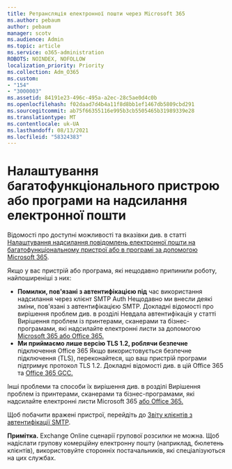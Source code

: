 ```yaml
---
title: Ретрансляція електронної пошти через Microsoft 365
ms.author: pebaum
author: pebaum
manager: scotv
ms.audience: Admin
ms.topic: article
ms.service: o365-administration
ROBOTS: NOINDEX, NOFOLLOW
localization_priority: Priority
ms.collection: Adm_O365
ms.custom:
- "154"
- "3000003"
ms.assetid: 84191e23-496c-495a-a2ec-28c5ae0d4c0b
ms.openlocfilehash: f02daad7d4b4a11f8d8bb1ef1467db5809cbd291
ms.sourcegitcommit: ab75f66355116e995b3cb5505465b31989339e28
ms.translationtype: MT
ms.contentlocale: uk-UA
ms.lasthandoff: 08/13/2021
ms.locfileid: "58324383"
---
```

# <a name="set-up-a-multifunction-device-or-application-to-send-email"></a>Налаштування багатофункціонального пристрою або програми на надсилання електронної пошти

Відомості про доступні можливості та вказівки див. в статті [Налаштування надсилання повідомлень електронної пошти на багатофункціональному пристрої або в програмі за допомогою Microsoft 365](https://docs.microsoft.com/Exchange/mail-flow-best-practices/how-to-set-up-a-multifunction-device-or-application-to-send-email-using-microsoft-365-or-office-365).
  
Якщо у вас пристрій або програма, які нещодавно припинили роботу, найпоширеніші з них:

- **Помилки, пов'язані з автентифікацією під** час використання надсилання через клієнт SMTP Auth Нещодавно ми внесли деякі зміни, пов'язані з автентифікацією SMTP. Докладні відомості про вирішення проблем див. в розділі Невдала автентифікація у статті Вирішення проблем із принтерами, сканерами та бізнес-програмами, які надсилайте електронні листи за допомогою [Microsoft 365 або Office 365.](https://docs.microsoft.com/Exchange/mail-flow-best-practices/fix-issues-with-printers-scanners-and-lob-applications-that-send-email-using-off#error-authentication-unsuccessful)
- **Ми приймаємо лише версію TLS 1.2, роблячи безпечне** підключення Office 365 Якщо використовується безпечне підключення (TLS), переконайтеся, що ваш пристрій програми підтримує протокол TLS 1.2. Докладні відомості див. в цій Office 365 та [Office 365 GCC.](https://docs.microsoft.com/microsoft-365/compliance/prepare-tls-1.2-in-office-365)
 
Інші проблеми та способи їх вирішення див. в розділі Вирішення проблем із принтерами, сканерами та бізнес-програмами, які надсилайте електронні листи Microsoft 365 [або Office 365.](https://docs.microsoft.com/Exchange/mail-flow-best-practices/fix-issues-with-printers-scanners-and-lob-applications-that-send-email-using-off)

Щоб побачити вражені пристрої, перейдіть до [Звіту клієнтів з автентифікації SMTP](https://protection.office.com/mailflow/dashboard).

**Примітка.** Exchange Online сценарії групової розсилки не можна. Щоб надіслати групову комерційну електронну пошту (наприклад, бюлетень клієнтів), використовуйте сторонніх постачальників, які спеціалізуються на цих службах.
